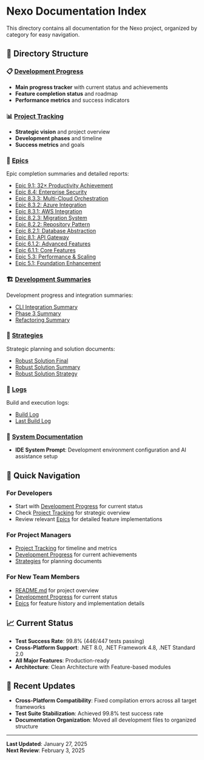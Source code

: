 # Nexo Documentation Index

This directory contains all documentation for the Nexo project, organized by category for easy navigation.

## 📁 Directory Structure

### 📋 [Development Progress](./DEVELOPMENT_PROGRESS.md)
- **Main progress tracker** with current status and achievements
- **Feature completion status** and roadmap
- **Performance metrics** and success indicators

### 📊 [Project Tracking](./PROJECT_TRACKING.md)
- **Strategic vision** and project overview
- **Development phases** and timeline
- **Success metrics** and goals

### 🎯 [Epics](./epics/)
Epic completion summaries and detailed reports:
- [Epic 9.1: 32× Productivity Achievement](./epics/EPIC_9.1_32X_PRODUCTIVITY_ACHIEVEMENT_COMPLETION_SUMMARY.md)
- [Epic 8.4: Enterprise Security](./epics/EPIC_8.4_ENTERPRISE_SECURITY_COMPLETION_SUMMARY.md)
- [Epic 8.3.3: Multi-Cloud Orchestration](./epics/EPIC_8.3.3_MULTI_CLOUD_ORCHESTRATION_COMPLETION_SUMMARY.md)
- [Epic 8.3.2: Azure Integration](./epics/EPIC_8.3.2_AZURE_INTEGRATION_COMPLETION_SUMMARY.md)
- [Epic 8.3.1: AWS Integration](./epics/EPIC_8.3.1_AWS_INTEGRATION_COMPLETION_SUMMARY.md)
- [Epic 8.2.3: Migration System](./epics/EPIC_8.2.3_MIGRATION_SYSTEM_COMPLETION_SUMMARY.md)
- [Epic 8.2.2: Repository Pattern](./epics/EPIC_8.2.2_REPOSITORY_PATTERN_COMPLETION_SUMMARY.md)
- [Epic 8.2.1: Database Abstraction](./epics/EPIC_8.2.1_DATABASE_ABSTRACTION_COMPLETION_SUMMARY.md)
- [Epic 8.1: API Gateway](./epics/EPIC_8.1_API_GATEWAY_COMPLETION_SUMMARY.md)
- [Epic 6.1.2: Advanced Features](./epics/EPIC_6.1_STORY_6.1.2_COMPLETION_SUMMARY.md)
- [Epic 6.1.1: Core Features](./epics/EPIC_6.1_STORY_6.1.1_COMPLETION_SUMMARY.md)
- [Epic 5.3: Performance & Scaling](./epics/EPIC_5.3_COMPLETION_SUMMARY.md)
- [Epic 5.1: Foundation Enhancement](./epics/EPIC_5.1_COMPLETION_SUMMARY.md)

### 🏗️ [Development Summaries](./development-summaries/)
Development progress and integration summaries:
- [CLI Integration Summary](./development-summaries/CLI_INTEGRATION_SUMMARY.md)
- [Phase 3 Summary](./development-summaries/PHASE3_SUMMARY.md)
- [Refactoring Summary](./development-summaries/REFACTORING_SUMMARY.md)

### 🎯 [Strategies](./strategies/)
Strategic planning and solution documents:
- [Robust Solution Final](./strategies/ROBUST_SOLUTION_FINAL.md)
- [Robust Solution Summary](./strategies/ROBUST_SOLUTION_SUMMARY.md)
- [Robust Solution Strategy](./strategies/ROBUST_SOLUTION_STRATEGY.md)

### 📝 [Logs](./logs/)
Build and execution logs:
- [Build Log](./logs/build.log)
- [Last Build Log](./logs/last_build.log)

### 🤖 [System Documentation](./IDE_SYSTEM_PROMPT.md)
- **IDE System Prompt**: Development environment configuration and AI assistance setup

## 🚀 Quick Navigation

### For Developers
- Start with [Development Progress](./DEVELOPMENT_PROGRESS.md) for current status
- Check [Project Tracking](./PROJECT_TRACKING.md) for strategic overview
- Review relevant [Epics](./epics/) for detailed feature implementations

### For Project Managers
- [Project Tracking](./PROJECT_TRACKING.md) for timeline and metrics
- [Development Progress](./DEVELOPMENT_PROGRESS.md) for current achievements
- [Strategies](./strategies/) for planning documents

### For New Team Members
- [README.md](../README.md) for project overview
- [Development Progress](./DEVELOPMENT_PROGRESS.md) for current status
- [Epics](./epics/) for feature history and implementation details

## 📈 Current Status

- **Test Success Rate**: 99.8% (446/447 tests passing)
- **Cross-Platform Support**: .NET 8.0, .NET Framework 4.8, .NET Standard 2.0
- **All Major Features**: Production-ready
- **Architecture**: Clean Architecture with Feature-based modules

## 🔄 Recent Updates

- **Cross-Platform Compatibility**: Fixed compilation errors across all target frameworks
- **Test Suite Stabilization**: Achieved 99.8% test success rate
- **Documentation Organization**: Moved all development files to organized structure

---

**Last Updated**: January 27, 2025  
**Next Review**: February 3, 2025 